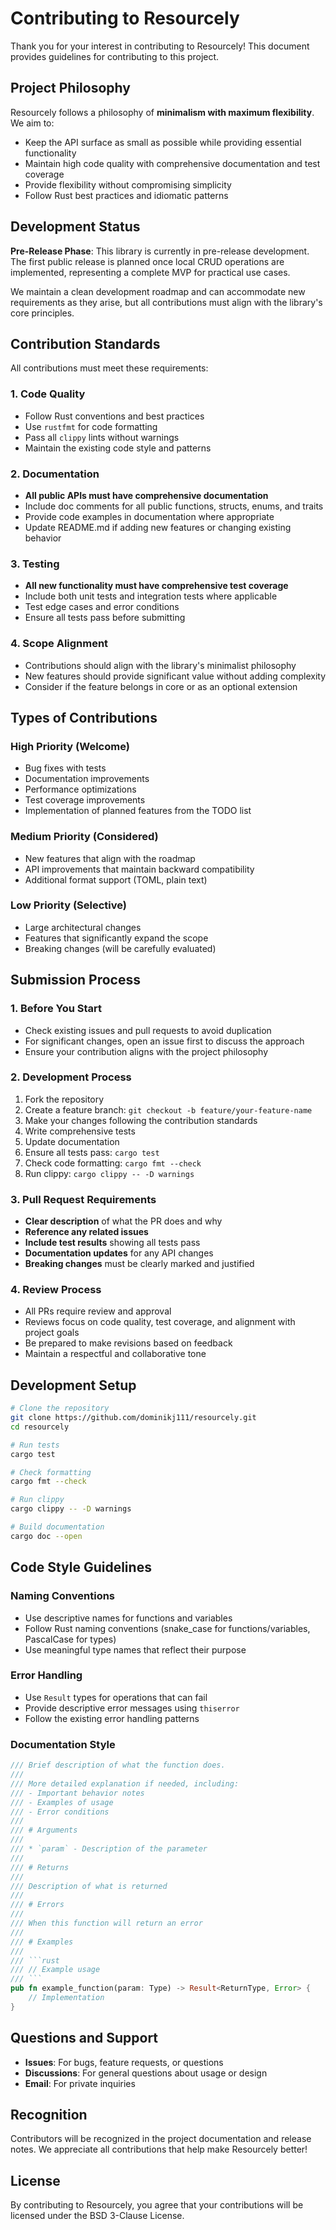 # Contributing to Resourcely

Thank you for your interest in contributing to Resourcely! This document provides guidelines for contributing to this project.

## Project Philosophy

Resourcely follows a philosophy of **minimalism with maximum flexibility**. We aim to:

- Keep the API surface as small as possible while providing essential functionality
- Maintain high code quality with comprehensive documentation and test coverage
- Provide flexibility without compromising simplicity
- Follow Rust best practices and idiomatic patterns

## Development Status

**Pre-Release Phase**: This library is currently in pre-release development. The first public release is planned once local CRUD operations are implemented, representing a complete MVP for practical use cases.

We maintain a clean development roadmap and can accommodate new requirements as they arise, but all contributions must align with the library's core principles.

## Contribution Standards

All contributions must meet these requirements:

### 1. **Code Quality**

- Follow Rust conventions and best practices
- Use `rustfmt` for code formatting
- Pass all `clippy` lints without warnings
- Maintain the existing code style and patterns

### 2. **Documentation**

- **All public APIs must have comprehensive documentation**
- Include doc comments for all public functions, structs, enums, and traits
- Provide code examples in documentation where appropriate
- Update README.md if adding new features or changing existing behavior

### 3. **Testing**

- **All new functionality must have comprehensive test coverage**
- Include both unit tests and integration tests where applicable
- Test edge cases and error conditions
- Ensure all tests pass before submitting

### 4. **Scope Alignment**

- Contributions should align with the library's minimalist philosophy
- New features should provide significant value without adding complexity
- Consider if the feature belongs in core or as an optional extension

## Types of Contributions

### High Priority (Welcome)

- Bug fixes with tests
- Documentation improvements
- Performance optimizations
- Test coverage improvements
- Implementation of planned features from the TODO list

### Medium Priority (Considered)

- New features that align with the roadmap
- API improvements that maintain backward compatibility
- Additional format support (TOML, plain text)

### Low Priority (Selective)

- Large architectural changes
- Features that significantly expand the scope
- Breaking changes (will be carefully evaluated)

## Submission Process

### 1. **Before You Start**

- Check existing issues and pull requests to avoid duplication
- For significant changes, open an issue first to discuss the approach
- Ensure your contribution aligns with the project philosophy

### 2. **Development Process**

1. Fork the repository
2. Create a feature branch: `git checkout -b feature/your-feature-name`
3. Make your changes following the contribution standards
4. Write comprehensive tests
5. Update documentation
6. Ensure all tests pass: `cargo test`
7. Check code formatting: `cargo fmt --check`
8. Run clippy: `cargo clippy -- -D warnings`

### 3. **Pull Request Requirements**

- **Clear description** of what the PR does and why
- **Reference any related issues**
- **Include test results** showing all tests pass
- **Documentation updates** for any API changes
- **Breaking changes** must be clearly marked and justified

### 4. **Review Process**

- All PRs require review and approval
- Reviews focus on code quality, test coverage, and alignment with project goals
- Be prepared to make revisions based on feedback
- Maintain a respectful and collaborative tone

## Development Setup

```bash
# Clone the repository
git clone https://github.com/dominikj111/resourcely.git
cd resourcely

# Run tests
cargo test

# Check formatting
cargo fmt --check

# Run clippy
cargo clippy -- -D warnings

# Build documentation
cargo doc --open
```

## Code Style Guidelines

### Naming Conventions

- Use descriptive names for functions and variables
- Follow Rust naming conventions (snake_case for functions/variables, PascalCase for types)
- Use meaningful type names that reflect their purpose

### Error Handling

- Use `Result` types for operations that can fail
- Provide descriptive error messages using `thiserror`
- Follow the existing error handling patterns

### Documentation Style

````rust
/// Brief description of what the function does.
///
/// More detailed explanation if needed, including:
/// - Important behavior notes
/// - Examples of usage
/// - Error conditions
///
/// # Arguments
///
/// * `param` - Description of the parameter
///
/// # Returns
///
/// Description of what is returned
///
/// # Errors
///
/// When this function will return an error
///
/// # Examples
///
/// ```rust
/// // Example usage
/// ```
pub fn example_function(param: Type) -> Result<ReturnType, Error> {
    // Implementation
}
````

## Questions and Support

- **Issues**: For bugs, feature requests, or questions
- **Discussions**: For general questions about usage or design
- **Email**: For private inquiries

## Recognition

Contributors will be recognized in the project documentation and release notes. We appreciate all contributions that help make Resourcely better!

## License

By contributing to Resourcely, you agree that your contributions will be licensed under the BSD 3-Clause License.
